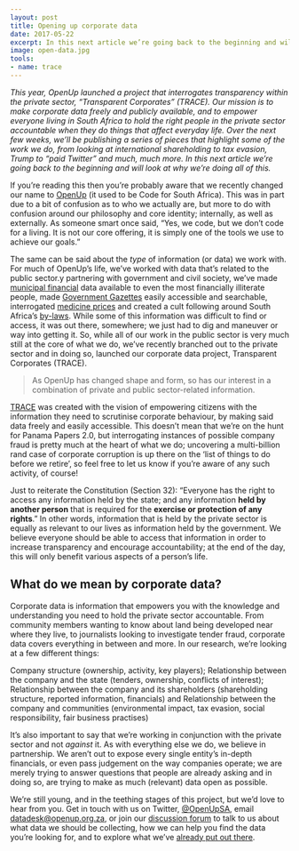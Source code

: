 ```yaml
---
layout: post
title: Opening up corporate data
date: 2017-05-22
excerpt: In this next article we’re going back to the beginning and will look at why we’re branching out to corporate data. 
image: open-data.jpg
tools:
- name: trace
---
```


_This year, OpenUp launched a project that interrogates transparency within the private sector, “Transparent Corporates” (TRACE). Our mission is to make corporate data freely and publicly available, and to empower everyone living in South Africa to hold the right people in the private sector accountable when they do things that affect everyday life. Over the next few weeks, we’ll be publishing a series of pieces that highlight some of the work we do, from looking at international shareholding to tax evasion, Trump to “paid Twitter” and much, much more. In this next article we’re going back to the beginning and will look at why we’re doing all of this._

If you’re reading this then you’re probably aware that we recently changed our name to [OpenUp](/articles/new-name.html) (it used to be Code for South Africa). This was in part due to a bit of confusion as to who we actually are, but more to do with confusion around our philosophy and core identity; internally, as well as externally. As someone smart once said, “Yes, we code, but we don’t code for a living. It is not our core offering, it is simply one of the tools we use to achieve our goals.” 

The same can be said about the _type_ of information (or data) we work with. For much of OpenUp’s life, we’ve worked with data that’s related to the public sector.y partnering with government and civil society, we’ve made [municipal financial](https://municipalmoney.gov.za/) data available to even the most financially illiterate people, made [Government Gazettes](https://opengazettes.org.za/) easily accessible and searchable, interrogated [medicine prices](https://mpr.code4sa.org/) and created a cult following around South Africa’s [by-laws](https://openbylaws.org.za/). While some of this information was difficult to find or access, it was out there, somewhere; we just had to dig and maneuver or way into getting it. So, while all of our work in the public sector is very much still at the core of what we do, we’ve recently branched out to the private sector and in doing so, launched our corporate data project, Transparent Corporates (TRACE). 

> As OpenUp has changed shape and form, so has our interest in a combination of private and public sector-related information. 

[TRACE](https://openup.org.za/trace) was created with the vision of empowering citizens with the information they need to scrutinise corporate behaviour, by making said data freely and easily accessible. This doesn’t mean that we’re on the hunt for Panama Papers 2.0, but interrogating instances of possible company fraud is pretty much at the heart of what we do; uncovering a multi-billion rand case of corporate corruption is up there on the ‘list of things to do before we retire’, so feel free to let us know if you’re aware of any such activity, of course! 

Just to reiterate the Constitution (Section 32): “Everyone has the right to access any information held by the state; and any information **held by another person** that is required for the **exercise or protection of any rights**.” In other words, information that is held by the private sector is equally as relevant to our lives as information held by the government. We believe everyone should be able to access that information in order to increase transparency and encourage accountability; at the end of the day, this will only benefit various aspects of a person’s life. 

## What do we mean by corporate data?

Corporate data is information that empowers you with the knowledge and understanding you need to hold the private sector accountable. From community members wanting to know about land being developed near where they live, to journalists looking to investigate tender fraud, corporate data covers everything in between and more. In our research, we’re looking at a few different things:

Company structure (ownership, activity, key players);
Relationship between the company and the state (tenders, ownership, conflicts of interest);
Relationship between the company and its shareholders (shareholding structure, reported information, financials) and
Relationship between the company and communities (environmental impact, tax evasion, social responsibility, fair business practises)

It’s also important to say that we’re working in conjunction with the private sector and not _against_ it. As with everything else we do, we believe in partnership. We aren’t out to expose every single entity’s in-depth financials, or even pass judgement on the way companies operate; we are merely trying to answer questions that people are already asking and in doing so, are trying to make as much (relevant) data open as possible.

We’re still young, and in the teething stages of this project, but we’d love to hear from you. Get in touch with us on Twitter, [@OpenUpSA](https://twitter.com/@OpenUpSA), email <datadesk@openup.org.za>, or join our [discussion forum](http://discuss.codebridge.org.za/t/cipc-data/72/3) to talk to us about what data we should be collecting, how we can help you find the data you’re looking for, and to explore what we’ve [already put out there](/trace).
